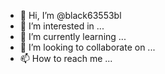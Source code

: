 - 👋 Hi, I’m @black63553bl
- 👀 I’m interested in ...
- 🌱 I’m currently learning ...
- 💞️ I’m looking to collaborate on ...
- 📫 How to reach me ...

<!---
black63553bl/black63553bl is a ✨ special ✨ repository because its `README.md` (this file) appears on your GitHub profile.
You can click the Preview link to take a look at your changes.
--->
